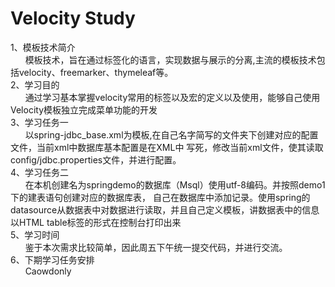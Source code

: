 <h1>Velocity Study</h1>
1、模板技术简介<br>
&nbsp;&nbsp;&nbsp;&nbsp;&nbsp;&nbsp;模板技术，旨在通过标签化的语言，实现数据与展示的分离,主流的模板技术包括velocity、freemarker、thymeleaf等。<br>
2、学习目的<br>
&nbsp;&nbsp;&nbsp;&nbsp;&nbsp;&nbsp;通过学习基本掌握velocity常用的标签以及宏的定义以及使用，能够自己使用Velocity模板独立完成菜单功能的开发<br>
3、学习任务一<br>
&nbsp;&nbsp;&nbsp;&nbsp;&nbsp;&nbsp;以spring-jdbc_base.xml为模板,在自己名字简写的文件夹下创建对应的配置文件，当前xml中数据库基本配置是在XML中
写死，修改当前xml文件，使其读取config/jdbc.properties文件，并进行配置。<br>
4、学习任务二<br>
&nbsp;&nbsp;&nbsp;&nbsp;&nbsp;&nbsp;在本机创建名为springdemo的数据库（Msql）使用utf-8编码。并按照demo1下的建表语句创建对应的数据库表，
自己在数据库中添加记录。使用spring的datasource从数据表中对数据进行读取，并且自己定义模板，讲数据表中的信息以HTML table标签的形式在控制台打印出来<br>
5、学习时间<br>
&nbsp;&nbsp;&nbsp;&nbsp;&nbsp;&nbsp;鉴于本次需求比较简单，因此周五下午统一提交代码，并进行交流。<br>
6、下期学习任务安排<br>
&nbsp;&nbsp;&nbsp;&nbsp;&nbsp;&nbsp;Caowdonly
